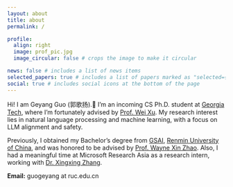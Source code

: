 ```yaml
---
layout: about
title: about
permalink: /

profile:
  align: right
  image: prof_pic.jpg
  image_circular: false # crops the image to make it circular

news: false # includes a list of news items
selected_papers: true # includes a list of papers marked as "selected={true}"
social: true # includes social icons at the bottom of the page
---
```


Hi! I am Geyang Guo (郭歌扬).👋 
I’m an incoming CS Ph.D. student at [Georgia Tech](https://www.cc.gatech.edu/degree-programs/phd-computer-science), where I’m fortunately advised by [Prof. Wei Xu](https://cocoxu.github.io).
My research interest lies in natural language processing and machine learning, with a focus on LLM alignment and safety.

Previously, I obtained my Bachelor’s degree from [GSAI](http://ai.ruc.edu.cn), [Renmin University of China](https://www.ruc.edu.cn), and was honored to be advised by [Prof. Wayne Xin Zhao](https://scholar.google.com/citations?user=JNhNacoAAAAJ).
Also, I had a meaningful time at Microsoft Research Asia as a research intern, working with [Dr. Xingxing Zhang](https://xingxingzhang.github.io).


**Email:** guogeyang at ruc.edu.cn
